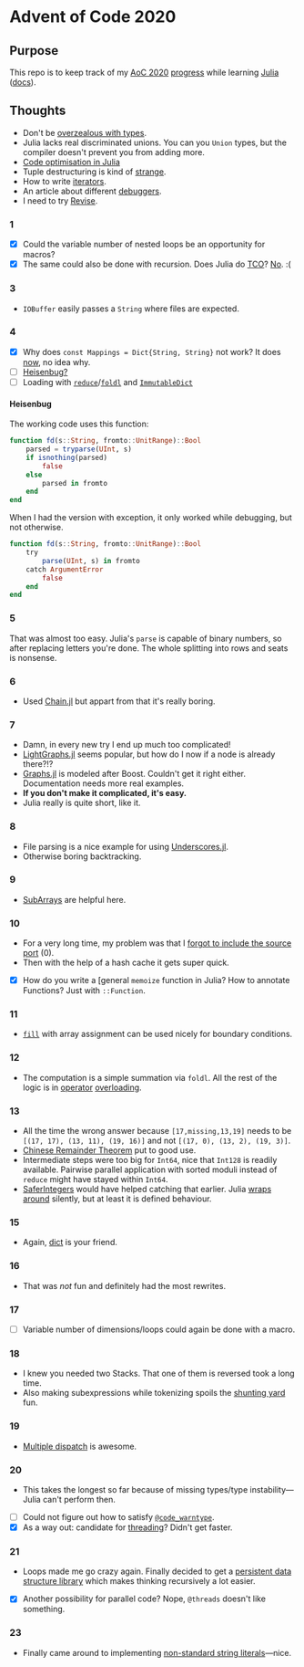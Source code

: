 # Advent of Code 2020

## Purpose

This repo is to keep track of my [AoC 2020][aoc] [progress] while learning [Julia][] ([docs]).

## Thoughts

- Don't be [overzealous with types][overzealous].
- Julia lacks real discriminated unions. You can you `Union` types, but the compiler doesn't prevent you from adding more.
- [Code optimisation in Julia][optimization]
- Tuple destructuring is kind of [strange][].
- How to write [iterators][].
- An article about different [debuggers][].
- I need to try [Revise][revise_jl].

### 1

- [x] Could the variable number of nested loops be an opportunity for macros?
- [x] The same could also be done with recursion. Does Julia do [TCO][]? [No][notco]. :(

### 3

- `IOBuffer` easily passes a `String` where files are expected.

### 4

- [x] Why does `const Mappings = Dict{String, String}` not work? It does [now](https://github.com/CmdQ/AoC2020/commit/e2c14ecce1fcd80a8872ccf5ce800d1537a1a867), no idea why.
- [ ] [Heisenbug?][heisenbug4]
- [ ] Loading with [`reduce`][reduce]/[`foldl`][foldl] and [`ImmutableDict`][ImmutableDict]

#### Heisenbug

The working code uses this function:

```julia
function fd(s::String, fromto::UnitRange)::Bool
    parsed = tryparse(UInt, s)
    if isnothing(parsed)
        false
    else
        parsed in fromto
    end
end
```

When I had the version with exception, it only worked while debugging, but not otherwise.

```julia
function fd(s::String, fromto::UnitRange)::Bool
    try
        parse(UInt, s) in fromto
    catch ArgumentError
        false
    end
end
```

### 5

That was almost too easy. Julia's `parse` is capable of binary numbers, so after replacing letters you're done.
The whole splitting into rows and seats is nonsense.

### 6

- Used [Chain.jl][chain_jl] but appart from that it's really boring.

### 7

- Damn, in every new try I end up much too complicated!
- [LightGraphs.jl][lightgraphs_jl] seems popular, but how do I now if a node is already there?!?
- [Graphs.jl][graphs_jl] is modeled after Boost. Couldn't get it right either. Documentation needs more real examples.
- **If you don't make it complicated, it's easy.**
- Julia really is quite short, like it.

### 8

- File parsing is a nice example for using [Underscores.jl][underscores].
- Otherwise boring backtracking.

### 9

- [SubArrays][] are helpful here.

### 10

- For a very long time, my problem was that I [forgot to include the source port][reddit10] (0).
- Then with the help of a hash cache it gets super quick.
- [x] How do you write a [general `memoize` function in Julia? How to annotate Functions? Just with `::Function`.

### 11

- [`fill`][fill] with array assignment can be used nicely for boundary conditions.

### 12

- The computation is a simple summation via `foldl`. All the rest of the logic is in [operator][] [overloading][].

### 13

- All the time the wrong answer because `[17,missing,13,19]` needs to be `[(17, 17), (13, 11), (19, 16)]` and not `[(17, 0), (13, 2), (19, 3)]`.
- [Chinese Remainder Theorem][crt] put to good use.
- Intermediate steps were too big for `Int64`, nice that `Int128` is readily available. Pairwise parallel application with sorted moduli instead of `reduce` might have stayed within `Int64`.
- [SaferIntegers][saferintegers_jl] would have helped catching that earlier. Julia [wraps around][overflows] silently, but at least it is defined behaviour.

### 15

- Again, [dict][] is your friend.

### 16

- That was *not* fun and definitely had the most rewrites.

### 17

- [ ] Variable number of dimensions/loops could again be done with a macro.

### 18

- I knew you needed two Stacks. That one of them is reversed took a long time.
- Also making subexpressions while tokenizing spoils the [shunting yard][shunting] fun.

### 19

- [Multiple dispatch][dispatch] is awesome.

### 20

- This takes the longest so far because of missing types/type instability—Julia can't perform then.
- [ ] Could not figure out how to satisfy [`@code_warntype`][warntype].
- [x] As a way out: candidate for [threading][]? Didn't get faster.

### 21

- Loops made me go crazy again. Finally decided to get a [persistent data structure library][functional_ds] which makes thinking recursively a lot easier.
- [x] Another possibility for parallel code? Nope, `@threads` doesn't like something.

### 23

- Finally came around to implementing [non-standard string literals][strings]—nice.

[aoc]: https://adventofcode.com/
[chain_jl]: https://github.com/jkrumbiegel/Chain.jl
[crt]: https://en.wikipedia.org/wiki/Chinese_remainder_theorem
[dict]: https://docs.julialang.org/en/v1/base/collections/#Base.Dict
[docs]: https://docs.julialang.org/en/v1/
[fill]: https://docs.julialang.org/en/v1/base/arrays/#Base.fill
[foldl]: https://docs.julialang.org/en/v1/base/collections/#Base.foldl-Tuple{Any,Any}
[graphs_jl]: https://graphsjl-docs.readthedocs.io/en/latest/
[heisenbug4]: https://stackoverflow.com/questions/65140849/
[ImmutableDict]: https://docs.julialang.org/en/v1/base/collections/#Base.ImmutableDict
[iterators]: https://julialang.org/blog/2018/07/iterators-in-julia-0.7/
[julia]: https://julialang.org/
[lightgraphs_jl]: https://github.com/JuliaGraphs/LightGraphs.jl
[notco]: https://groups.google.com/g/julia-dev/c/POP6YXCnP-k/m/vTxLngw_jSIJ
[operator]: https://docs.julialang.org/en/v1/devdocs/ast/#Operators
[optimization]: https://techytok.com/code-optimisation-in-julia/
[overflows]: https://docs.julialang.org/en/v1/manual/integers-and-floating-point-numbers/#Overflow-behavior
[overloading]: https://docs.julialang.org/en/v1/manual/methods/
[overzealous]: https://stackoverflow.com/a/56430371/581002
[progress]: https://adventofcode.com/2020
[reddit10]: https://www.reddit.com/r/adventofcode/comments/kd0ksw/2020_day_10_part_2_always_the_same_wrong_example/
[reduce]: https://docs.julialang.org/en/v1/base/collections/#Base.reduce-Tuple{Any,Any}
[saferintegers_jl]: https://github.com/JeffreySarnoff/SaferIntegers.jl
[strange]: https://github.com/JuliaLang/julia/pull/23337]
[subarrays]: https://docs.julialang.org/en/v1/devdocs/subarrays/
[tco]: https://en.wikipedia.org/wiki/Tail_call
[underscores]: https://c42f.github.io/Underscores.jl/stable/
[warntype]: https://docs.julialang.org/en/v1/manual/performance-tips/#man-code-warntype
[threading]: https://docs.julialang.org/en/v1/manual/parallel-computing/
[shunting]: https://en.wikipedia.org/wiki/Shunting-yard_algorithm
[functional_ds]: https://github.com/JuliaCollections/FunctionalCollections.jl
[dispatch]: https://docs.julialang.org/en/v1/manual/methods/
[strings]: https://docs.julialang.org/en/v1/manual/metaprogramming/#Non-Standard-String-Literals
[debuggers]: https://julialang.org/blog/2019/03/debuggers/
[revise_jl]: https://github.com/timholy/Revise.jl
